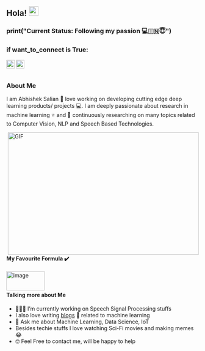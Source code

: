 ## Hola! <img src="https://media.giphy.com/media/hvRJCLFzcasrR4ia7z/giphy.gif" width="25px"> 

### print("Current Status: Following my passion 💻🇮🇳😇")


### if want_to_connect is True:
<a href="https://twitter.com/ACSalian">
  <img align="left" amazing people!alt="Abhishek Salian | Twitter" width="22px" src="https://cdn.jsdelivr.net/npm/simple-icons@v3/icons/twitter.svg" />
</a>
<a href="https://www.linkedin.com/in/abhishek-c-salian/">
  <img align="left" alt="Abhishek's LinkdeIN" width="22px" src="https://cdn.jsdelivr.net/npm/simple-icons@v3/icons/linkedin.svg" />
</a>

<br />
<br />

### About Me
I am Abhishek Salian 🙂 love working on developing cutting edge deep learning products/ projects 💻. I am deeply passionate about research in machine learning ⭐️ and 🎯 continuously researching on many topics related to Computer Vision, NLP and Speech Based Technologies.

 <img align="right" alt="GIF" src="https://i.stack.imgur.com/ifmfj.gif" width="500" height="320" />

 #### **My Favourite Formula ✔️**
 
 <img align="left" alt="image" src="https://cdn.mos.cms.futurecdn.net/BT4GR5JKJJTudF6kUGEqg7.jpg" width="100" height="50" />
 
 <br />
 <br />
 
 
 
#### **Talking more about Me**
- 👨🏻‍💻 I’m currently working on Speech Signal Processing stuffs
- I also love writing [blogs](https://medium.com/@abhishek.c.salian) 📝 related to machine learning
- 💬 Ask me about Machine Learning, Data Science, IoT
- Besides techie stuffs I love watching Sci-Fi movies and making memes😂
- 🤓 Feel Free to contact me, will be happy to help
